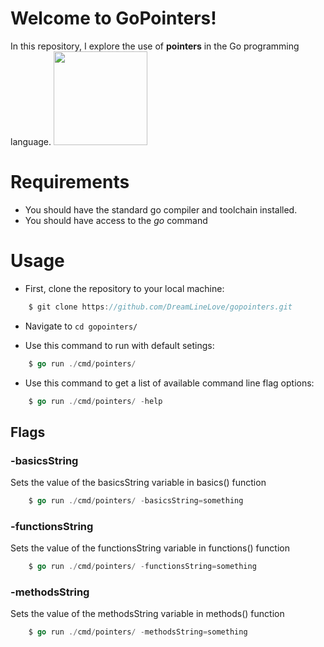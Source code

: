 # Welcome to GoPointers!
In this repository, I explore the use of **pointers** in the Go programming language.
<img src="https://www.golinuxcloud.com/wp-content/uploads/goher2-1-218x300.jpg" width="150px" />

# Requirements
- You should have the standard go compiler and toolchain installed.
- You should have access to the *go* command

# Usage
- First, clone the repository to your local machine:
```go
    $ git clone https://github.com/DreamLineLove/gopointers.git
```

- Navigate to ```cd gopointers/```

- Use this command to run with default setings:
```go
    $ go run ./cmd/pointers/
```

- Use this command to get a list of available command line flag options:
```go
    $ go run ./cmd/pointers/ -help
```

## Flags
### -basicsString
Sets the value of the basicsString variable in basics() function
```go
    $ go run ./cmd/pointers/ -basicsString=something
```

### -functionsString
Sets the value of the functionsString variable in functions() function
```go
    $ go run ./cmd/pointers/ -functionsString=something
```

### -methodsString
Sets the value of the methodsString variable in methods() function
```go
    $ go run ./cmd/pointers/ -methodsString=something
```

